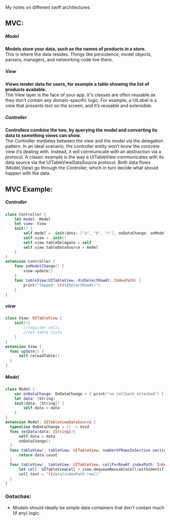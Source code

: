 My notes on different swift architectures<!--more-->


## MVC:

##### Model
**Models store your data, such as the names of products in a store.**  
This is where the data resides. Things like persistence, model objects, parsers, managers, and networking code live there.

##### View
**Views render data for users, for example a table showing the list of products available.**  
The View layer is the face of your app. It's classes are often reusable as they don’t contain any domain-specific logic. For example, a UILabel is a view that presents text on the screen, and it’s reusable and extensible.

##### Controller
**Controllers combine the two, by querying the model and converting its data to something views can show.**  
The Controller mediates between the view and the model via the delegation pattern. In an ideal scenario, the controller entity won’t know the concrete view it’s dealing with. Instead, it will communicate with an abstraction via a protocol. A classic example is the way a UITableView communicates with its data source via the UITableViewDataSource protocol. Both data flows (Model,View) go through the Controller, which in turn decide what should happen with the data.

## MVC Example:
##### Controller
```swift
class Controller {
	let model: Model
	let view: View
	init() {
		self.model = .init(data: ["a", "b", "c"], onDataChange: onModelChange)
		self.view = .init()
		self.view.tableDelegate = self
		self.view.tableDataSource = model
	}
}
extension Controller {
	func onModelChange() {
		view.update()
	}
	func tableView(UITableView, didSelectRowAt: IndexPath) {
		print("Tapped: \(didSelectRowAt)")
	}
}
```
##### view
```swift
class View: UITableView {
	init(){
		//register cells
		//set table style
	}
}
extension View {
  func update() {
	  self.reloadTable()
  }
}
```
##### Model
```swift
class Model {
	var onDataChange: OnDataChange = { print("no callback attached") }
	let data: [String]
	init(data: [String]) {
		self.data = data
	}
}
extension Model: UITableViewDataSource {
  typealias OnDataChange = () -> Void
  func setData(data: [String]){
	  self.data = data
	  onDataChange()
  }
  func tableView(_ tableView: UITableView, numberOfRowsInSection section: Int) -> Int {
	  return data.count
  }
  func tableView(_ tableView: UITableView, cellForRowAt indexPath: IndexPath) -> UITableViewCell {
	  let cell: UITableViewCell = view.dequeueReusableCell(withIdentifier: "id", for: indexPath)
	  cell.text = "\(data[indexPath.row])"
  }
}
```


### Gotachas:
-  Models should ideally be simple data containers that don't contain much (if any) logic.

